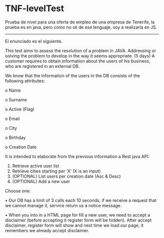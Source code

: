 # TNF-levelTest
Prueba de nivel para una oferta de empleo de una empresa de Tenerife, la prueba es en java, pero como no sé de ese lenguaje, voy a realizarla en JS.

---------------------------------------------

El enunciado es el siguiente.

This test aims to assess the resolution of a problem in JAVA. Addressing or solving the problem to
develop in the way it seems appropriate. (5 days) A customer requires to obtain information about the users of his business, who are
registered in an external DB.

We know that the information of the users in the DB consists of the following attributes:

  o Name
  
  o Surname
  
  o Active (Flag)
  
  o Email
  
  o City
  
  o Birthday
  
  o Creation Date

It is intended to elaborate from the previous information a Rest java API:
  1. Retrieve active user list
  2. Retrieve cities starting per ‘X’ (X is an input)
  3. (OPTIONAL) List users per creation date (Asc & Desc)
  4. (OPTIONAL) Add a new user
  
Choose one:

  • Our DB has a limit of 3 calls each 10 seconds, if we receive a request that we cannot manage
  it, service return us a notice message.
  
  • When you into in a HTML page for fill a new user, we need to accept a disclaimer (before
  accepting it register form will be hidden). After accept disclaimer, register form will show and
  next time we load our page, it remembers we already accept disclaimer.
